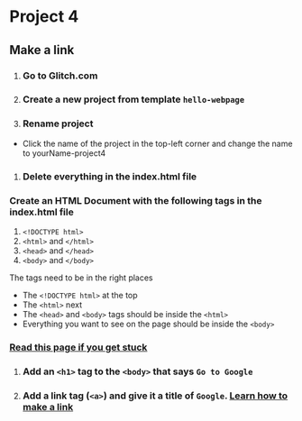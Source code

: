 # Project 4
## Make a link

1. ### Go to Glitch.com
1. ### Create a new project from template `hello-webpage`
1. ### Rename project
  - Click the name of the project in the top-left corner and change the name to yourName-project4
1. ### Delete everything in the index.html file

### Create an HTML Document with the following tags in the index.html file

1. `<!DOCTYPE html>`
1. `<html>` and `</html>`
1. `<head>` and `</head>`
1. `<body>` and `</body>`

The tags need to be in the right places
- The `<!DOCTYPE html>` at the top
- The `<html>` next
- The `<head>` and `<body>` tags should be inside the `<html>`
- Everything you want to see on the page should be inside the `<body>`

### [Read this page if you get stuck](https://www.w3schools.com/html/html_elements.asp)

1. ### Add an `<h1>` tag to the `<body>` that says `Go to Google`
1. ### Add a link tag (`<a>`) and give it a title of `Google`. [Learn how to make a link](https://www.w3schools.com/html/html_attributes.asp)
